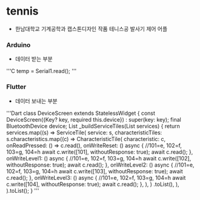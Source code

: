 # tennis
* 한남대학교 기계공학과 캡스톤디자인 작품 테니스공 발사기 제어 어플

### Arduino
* 데이터 받는 부분

'''C
temp = Serial1.read();
'''

### Flutter
* 데이터 보내는 부분

'''Dart
class DeviceScreen extends StatelessWidget {
    const DeviceScreen({Key? key, required this.device}) : super(key: key);
    final BluetoothDevice device;
    List<Widget> _buildServiceTiles(List<BluetoothService> services) {
        return services.map((s) => ServiceTile(
            service: s,
            characteristicTiles: s.characteristics.map((c) => CharacteristicTile(
                characteristic: c,
                onReadPressed: () => c.read(),
                onWriteReset: () async {
                //101=e, 102=f, 103=g, 104=h
                await c.write([101], withoutResponse: true);
                await c.read();
                },
                onWriteLevel1: () async {
                    //101=e, 102=f, 103=g, 104=h
                    await c.write([102], withoutResponse: true);
                    await c.read();
                },
                onWriteLevel2: () async {
                    //101=e, 102=f, 103=g, 104=h
                    await c.write([103], withoutResponse: true);
                    await c.read();
                },
                onWriteLevel3: () async {
                    //101=e, 102=f, 103=g, 104=h
                    await c.write([104], withoutResponse: true);
                    await c.read();
                },
                ),
            )
            .toList(),
        ),
    ).toList();
}
'''
